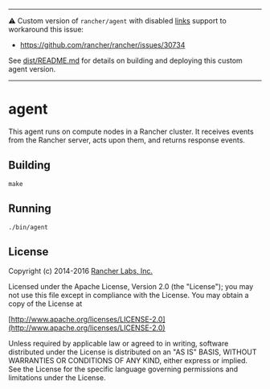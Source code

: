 
---

⚠️ Custom version of `rancher/agent` with disabled [links](https://rancher.com/docs/rancher/v1.6/en/cattle/adding-services/#linking-services) support to workaround this issue:

* https://github.com/rancher/rancher/issues/30734

See [dist/README.md](dist/README.md) for details on building and deploying this custom agent version.

---

agent
========

This agent runs on compute nodes in a Rancher cluster. It receives events from the Rancher server, acts upon them, and returns response events.

## Building

`make`


## Running

`./bin/agent`

## License
Copyright (c) 2014-2016 [Rancher Labs, Inc.](http://rancher.com)

Licensed under the Apache License, Version 2.0 (the "License");
you may not use this file except in compliance with the License.
You may obtain a copy of the License at

[http://www.apache.org/licenses/LICENSE-2.0](http://www.apache.org/licenses/LICENSE-2.0)

Unless required by applicable law or agreed to in writing, software
distributed under the License is distributed on an "AS IS" BASIS,
WITHOUT WARRANTIES OR CONDITIONS OF ANY KIND, either express or implied.
See the License for the specific language governing permissions and
limitations under the License.
